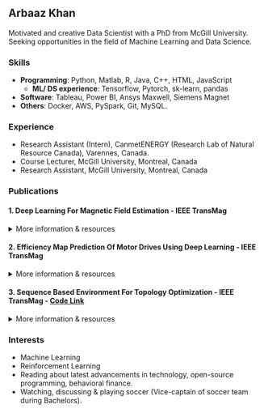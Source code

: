 ## Arbaaz Khan

Motivated and creative Data Scientist with a PhD from McGill University. Seeking opportunities in the field of Machine Learning and Data Science.

### Skills

- **Programming**: Python, Matlab, R, Java, C++, HTML, JavaScript
  - **ML/ DS experience**: Tensorflow, Pytorch, sk-learn, pandas
- **Software**: Tableau, Power BI, Ansys Maxwell, Siemens Magnet
- **Others**: Docker, AWS, PySpark, Git, MySQL.

### Experience
- Research Assistant (Intern), CanmetENERGY (Research Lab of Natural Resource Canada), Varennes, Canada.
- Course Lecturer, McGill University, Montreal, Canada
- Research Assistant, McGill University, Montreal, Canada

### Publications

#### 1. Deep Learning For Magnetic Field Estimation - IEEE TransMag
<details>
  
  <summary>More information & resources</summary>
  
  citation:
  
  ```markdown
  
  Khan, A., Ghorbanian, V., & Lowther, D. (2019). “DEEP LEARNING FOR MAGNETIC FIELD ESTIMATION”. IEEE Transactions on Magnetics, vol. 55, no. 6, pp. 1-4, June 2019.
  
  ```
  1. [Paper Link](https://ieeexplore.ieee.org/document/8661767)
  2. [Code Link]() - TO-DO
  
</details>

#### 2. Efficiency Map Prediction Of Motor Drives Using Deep Learning - IEEE TransMag
<details>
  
  <summary>More information & resources</summary>
  
  citation:
  
  ```markdown
  
Khan, A., Mohammadi, M.H., Ghorbanian, V., & Lowther, D. (2019). “EFFICIENCY MAP PREDICTION OF MOTOR DRIVES USING DEEP LEARNING”. IEEE Transactions on Magnetics, vol. 56, no. 3, pp. 1-4, March 2020.  
  ```
  1. [Paper Link](https://ieeexplore.ieee.org/document/8961095)
  2. [Code Link]() - TO-DO
  
</details>

#### 3. Sequence Based Environment For Topology Optimization - IEEE TransMag - [Code Link](https://github.com/arbi11/Sequence_based_TO)
<details>
  
  <summary>More information & resources</summary>
  
  citation:
  
  ```markdown
  
Khan, A., Midha, C., & Lowther, D. (2019). “SEQUENCE BASED ENVIRONMENT FOR TOPOLOGY OPTIMIZATION”. IEEE Transactions on Magnetics, vol. 56, no. 3, pp. 1-4, March 2020. 
  ```
  1. [Paper Link](https://ieeexplore.ieee.org/document/8960651)
  2. [Code Link](https://github.com/arbi11/Sequence_based_TO)

</details>


### Interests

- Machine Learning
- Reinforcement Learning
- Reading about latest advancements in technology, open-source programming, behavioral finance.
- Watching, discussing & playing soccer (Vice-captain of soccer team during Bachelors). 


